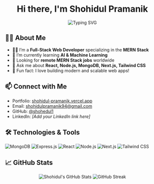 
<h1 align="center">Hi there, I'm Shohidul Pramanik</h1>

<p align="center">
  <img src="https://readme-typing-svg.demolab.com?font=Fira+Code&pause=1000&color=00F7FF&center=true&vCenter=true&width=435&lines=MERN+Stack+Developer;Full-Stack+Web+Developer;Always+learning+new+tech!" alt="Typing SVG" />
</p>

## 🙋‍♂️ About Me

- 👨‍💻 I’m a **Full-Stack Web Developer** specializing in the **MERN Stack**  
- 🌱 I’m currently learning **AI & Machine Learning**
- 💼 Looking for **remote MERN Stack jobs** worldwide
- 💬 Ask me about **React, Node.js, MongoDB, Next.js, Tailwind CSS**
- 🧠 Fun fact: I love building modern and scalable web apps!

## 📫 Connect with Me

- Portfolio: [shohidul-pramanik.vercel.app](https://shohidul-pramanik.vercel.app)
- Email: [shohidulpramanik94@gmail.com](mailto:shohidulpramanik94@gmail.com)
- GitHub: [@shohedul1](https://github.com/shohedul1)
- LinkedIn: *[Add your LinkedIn link here]*

## 🛠️ Technologies & Tools

![MongoDB](https://img.shields.io/badge/-MongoDB-4ea94b?style=for-the-badge&logo=mongodb&logoColor=white)
![Express.js](https://img.shields.io/badge/-Express.js-000000?style=for-the-badge&logo=express&logoColor=white)
![React](https://img.shields.io/badge/-React-61dafb?style=for-the-badge&logo=react&logoColor=black)
![Node.js](https://img.shields.io/badge/-Node.js-339933?style=for-the-badge&logo=node.js&logoColor=white)
![Next.js](https://img.shields.io/badge/-Next.js-000000?style=for-the-badge&logo=next.js&logoColor=white)
![Tailwind CSS](https://img.shields.io/badge/-TailwindCSS-38B2AC?style=for-the-badge&logo=tailwind-css&logoColor=white)

## 📈 GitHub Stats

<p align="center">
  <img src="https://github-readme-stats.vercel.app/api?username=shohedul1&show_icons=true&theme=radical" alt="Shohidul's GitHub Stats" />
  <img src="https://github-readme-streak-stats.herokuapp.com/?user=shohedul1&theme=radical" alt="GitHub Streak" />
</p>
